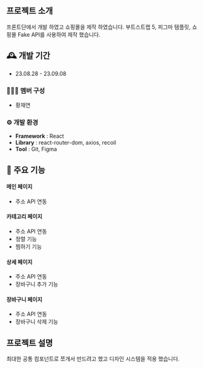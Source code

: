 ##  프로젝트 소개
프론트단에서 개발 하였고 쇼핑몰을 제작 하였습니다. 부트스트랩 5, 피그마 템플릿, 쇼핑몰 Fake API를 사용하여
제작 했습니다.

## 🕰️ 개발 기간
* 23.08.28 - 23.09.08

### 🧑‍🤝‍🧑 멤버 구성
- 황재연

### ⚙️ 개발 환경
- **Framework** : React
- **Library** : react-router-dom, axios, recoil
- **Tool** : Git, Figma

## 📌 주요 기능
#### 메인 페이지
- 주소 API 연동
#### 카테고리 페이지
- 주소 API 연동
- 정렬 기능
- 찜하기 기능
#### 상세 페이지
- 주소 API 연동
- 장바구니 추가 기능
#### 장바구니 페이지
- 주소 API 연동
- 장바구니 삭제 기능

##  프로젝트 설명
최대한 공통 컴포넌트로 쪼개서 만드려고 했고 디자인 시스템을 적용 했습니다.